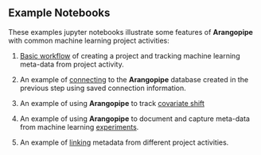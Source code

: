 ## Example Notebooks

These examples jupyter notebooks illustrate some features of **Arangopipe** with common machine learning project activities:

1. [Basic workflow](https://github.com/arangoml/arangopipe/blob/master/examples/Arangopipe_Feature_Examples.ipynb) of creating a project and tracking machine learning meta-data from project activity.

2. An example of [connecting](https://github.com/arangoml/arangopipe/blob/master/examples/Reuse_Old_Arangopipe_Connection.ipynb) to the **Arangopipe** database created in the previous step using saved connection information.
3. An example of using **Arangopipe** to track [covariate shift](https://github.com/arangoml/arangopipe/blob/master/examples/Arangopipe_Feature_ext2.ipynb)

4. An example of using **Arangopipe** to document and capture meta-data from machine learning [experiments](https://github.com/arangoml/arangopipe/blob/master/examples/Arangopipe_Feature_Example_ext1.ipynb).

5. An example of [linking](https://github.com/arangoml/arangopipe/blob/master/examples/Data_Summaries.ipynb) metadata from different project activities.

